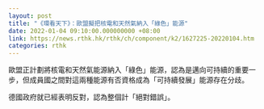 ```yaml
---
layout: post
title: "《環看天下》：歐盟擬把核電和天然氣納入「綠色」能源"
date: 2022-01-04 09:10:00.000000000 +08:00
link: https://news.rthk.hk/rthk/ch/component/k2/1627225-20220104.htm
categories: rthk
---
```


歐盟正計劃將核電和天然氣能源納入「綠色」能源，認為是邁向可持續的重要一步，但成員國之間對這兩種能源有否資格成為「可持續發展」能源存在分歧。

德國政府就已經表明反對，認為整個計「絕對錯誤」。

